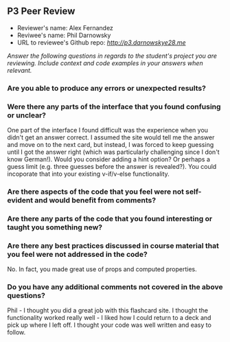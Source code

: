 ## P3 Peer Review

+ Reviewer's name: Alex Fernandez
+ Reviwee's name: Phil Darnowsky
+ URL to reviewee's Github repo: *<http://p3.darnowskye28.me>*

*Answer the following questions in regards to the student's project you are reviewing. Include context and code examples in your answers when relevant.*


### Are you able to produce any errors or unexpected results?

### Were there any parts of the interface that you found confusing or unclear?
One part of the interface I found difficult was the experience when you didn't get an answer correct. I assumed the site would  tell me the answer and move on to the next card, but instead, I was forced to keep guessing until I got the answer right (which was particularly challenging since I don't know German!). Would you consider adding a hint option? Or perhaps a guess limit (e.g. three guesses before the answer is revealed?). You could incoporate that into your existing v-if/v-else functionality.

### Are there aspects of the code that you feel were not self-evident and would benefit from comments?

### Are there any parts of the code that you found interesting or taught you something new?

### Are there any best practices discussed in course material that you feel were not addressed in the code?
No. In fact, you made great use of props and computed properties.

### Do you have any additional comments not covered in the above questions?
Phil - I thought you did a great job with this flashcard site. I thought the functionality worked really well - I liked how I could return to a deck and pick up where I left off. I thought your code was well written and easy to follow.
